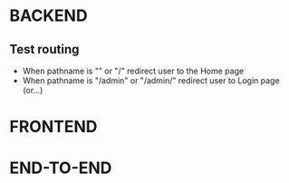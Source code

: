 # BACKEND

## Test routing

  - When pathname is "" or "/" redirect user to the Home page
  - When pathname is "/admin" or "/admin/" redirect user to Login page (or...) 

# FRONTEND

# END-TO-END
